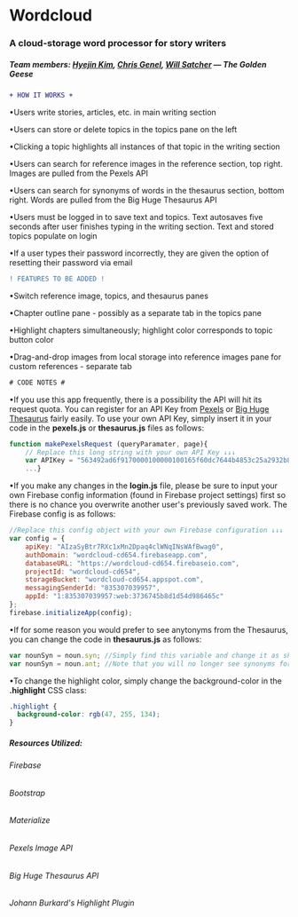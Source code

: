# Wordcloud

### A cloud-storage word processor for story writers

##### Team members: [Hyejin Kim](https://github.com/cshjnim "Hyejin's Github Page"), [Chris Genel](https://github.com/cgenel "Chris' Github Page"), [Will Satcher](https://github.com/wsatchmo "My Github Page")  — *The Golden Geese*

```diff
+ HOW IT WORKS +
```
•Users write stories, articles, etc. in main writing section

•Users can store or delete topics in the topics pane on the left

•Clicking a topic highlights all instances of that topic in the writing section

•Users can search for reference images in the reference section, top right. Images are pulled from the Pexels API

•Users can search for synonyms of words in the thesaurus section, bottom right. Words are pulled from the Big Huge Thesaurus API

•Users must be logged in to save text and topics. Text autosaves five seconds after user finishes typing in the writing section. Text and stored topics populate on login

•If a user types their password incorrectly, they are given the option of resetting their password via email

```diff
! FEATURES TO BE ADDED !
```

•Switch reference image, topics, and thesaurus panes

•Chapter outline pane - possibly as a separate tab in the topics pane

•Highlight chapters simultaneously; highlight color corresponds to topic button color

•Drag-and-drop images from local storage into reference images pane for custom references - separate tab

```diff
# CODE NOTES #
```
•If you use this app frequently, there is a possibility the API will hit its request quota. You can register for an API Key from [Pexels](https://www.pexels.com/api/) or [Big Huge Thesaurus](https://words.bighugelabs.com/site/api) fairly easily. To use your own API Key, simply insert it in your code in the **pexels.js** or **thesaurus.js** files as follows:

```js
function makePexelsRequest (queryParamater, page){
    // Replace this long string with your own API Key ↓↓↓
    var APIKey = "563492ad6f9170000100000100165f60dc7644b4853c25a2932b8457"; 
    ...}
```

•If you make any changes in the **login.js** file, please be sure to input your own Firebase config information (found in Firebase project settings) first so there is no chance you overwrite another user's previously saved work. The Firebase config is as follows:

```js
//Replace this config object with your own Firebase configuration ↓↓↓
var config = {
    apiKey: "AIzaSyBtr7RXc1xMn2Dpaq4clWNqINsWAfBwag0",
    authDomain: "wordcloud-cd654.firebaseapp.com",
    databaseURL: "https://wordcloud-cd654.firebaseio.com",
    projectId: "wordcloud-cd654",
    storageBucket: "wordcloud-cd654.appspot.com",
    messagingSenderId: "835307039957",
    appId: "1:835307039957:web:3736745b8d1d54d986465c"
};
firebase.initializeApp(config);
```

•If for some reason you would prefer to see anytonyms from the Thesaurus, you can change the code in **thesaurus.js** as follows:

```js
var nounSyn = noun.syn; //Simply find this variable and change it as shown below--
var nounSyn = noun.ant; //Note that you will no longer see synonyms for words entered
```

•To change the highlight color, simply change the background-color in the **.highlight** CSS class:

```css
.highlight { 
  background-color: rgb(47, 255, 134);
}
```

##### Resources Utilized:
###### Firebase
###### Bootstrap
###### Materialize
###### Pexels Image API
###### Big Huge Thesaurus API
###### Johann Burkard's Highlight Plugin
